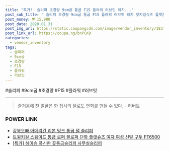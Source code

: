 ```yaml
--- 
title: "특가!  슬리퍼 초경량 9cm굽 통굽 F15 플라워 러브잇 웨지..." 
post_sub_title: " 슬리퍼 초경량 9cm굽 통굽 F15 플라워 러브잇 웨지 엣지걸슈즈 플랫폼" 
post_money: ₩ 15,900 
post_date: 2020.01.31 
post_img_url: https://static.coupangcdn.com/image/vendor_inventory/1837/6cc46e6b8d08dcce29a2b7870227afe0260343ab14dcd4e61199cd5a92a4.jpg 
post_link_url: https://coupa.ng/bnPCK9 
categories: 
  - vendor_inventory 
tags: 
  - 슬리퍼 
  - 9cm굽 
  - 초경량 
  - F15 
  - 플라워 
  - 러브잇 
--- 
```

  #슬리퍼 #9cm굽 #초경량 #F15 #플라워 #러브잇 
<hr> 

> 즐거움에 찬 얼굴은 한 접시의 물로도 연회를 만들 수 있다. - 허버트 


### POWER LINK

* <a href="https://blog.naver.com/fasyy4321/221792057454" target="_blank">강북오빠 아메리칸 리본 밍크 통굽 털 슬리퍼</a>
* <a href="https://blog.naver.com/santokki14/221786744964" target="_blank">트윙키걸 스웨이드 통굽 로퍼 블로퍼 단화 플랫슈즈 여자 여성 신발 구두 FT6500</a>
* <a href="https://blog.naver.com/sakai111/221792596141" target="_blank">[특가] 헤이슈 폭신한 꽃통굽슬리퍼 사무실슬리퍼</a>
